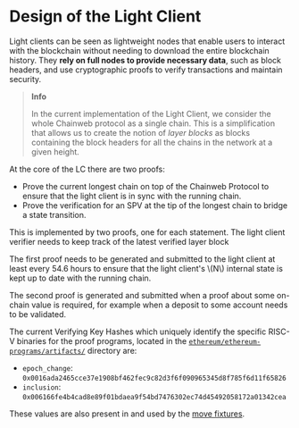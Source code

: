 # Design of the Light Client

Light clients can be seen as lightweight nodes that enable users to interact with the blockchain without needing to
download the entire blockchain history. They **rely on full nodes to provide necessary data**, such as block headers,
and use cryptographic proofs to verify transactions and maintain security.

> **Info**
>
> In the current implementation of the Light Client, we consider the whole Chainweb protocol
> as a single chain. This is a simplification that allows us to create the notion of
> _layer blocks_ as blocks containing the block headers for all the chains in the network
> at a given height.


At the core of the LC there are two proofs:

- Prove the current longest chain on top of the Chainweb Protocol to ensure that the light client is in sync with the
  running chain.
- Prove the verification for an SPV at the tip of the longest chain to bridge a state transition.

This is implemented by two proofs, one for each statement. The light client verifier
needs to keep track of the latest verified layer block

The first proof needs to be generated and submitted to the light client at least every
54.6 hours to ensure that the light client's \\(N\\) internal state is kept up to date with the running chain.

The second proof is generated and submitted when a proof about some on-chain value is required, for example when a
deposit to some account needs to be validated.

The current Verifying Key Hashes which uniquely identify the specific RISC-V
binaries for the proof programs, located in the
[`ethereum/ethereum-programs/artifacts/`](https://github.com/argumentcomputer/zk-light-clients/tree/dev/ethereum/ethereum-programs/artifacts)
directory are:

* `epoch_change`: `0x0016ada2465cce37e1908bf462fec9c82d3f6f090965345d8f785f6d11f65826`
* `inclusion`: `0x006166fe4b4cad8e89f01bdaea9f54bd7476302ec74d45492058172a01342cea`

These values are also present in and used by the [move fixtures](../benchmark/on_chain.md).
